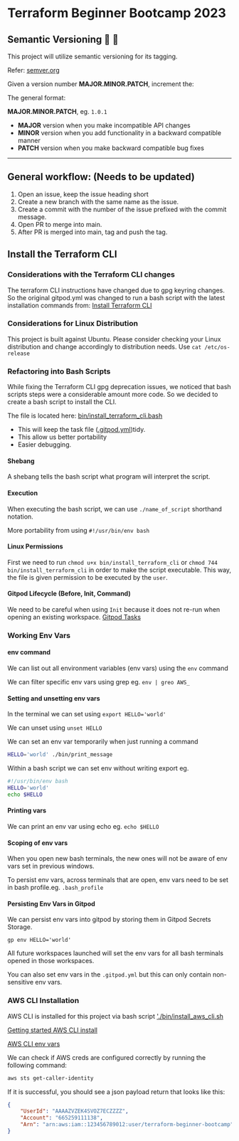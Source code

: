 # Terraform Beginner Bootcamp 2023

## Semantic Versioning :mage: :mage:

This project will utilize semantic versioning for its tagging.

Refer: [semver.org](https://semver.org/)

Given a version number **MAJOR.MINOR.PATCH**, increment the:

The general format:

**MAJOR.MINOR.PATCH**, eg. `1.0.1`

- **MAJOR** version when you make incompatible API changes
- **MINOR** version when you add functionality in a backward compatible manner
- **PATCH** version when you make backward compatible bug fixes

---

## General workflow: (Needs to be updated)

1. Open an issue, keep the issue heading short
2. Create a new branch with the same name as the issue.
3. Create a commit with the number of the issue prefixed with the commit message.
4. Open PR to merge into main.
5. After PR is merged into main, tag and push the tag.

## Install the Terraform CLI

### Considerations with the Terraform CLI changes
The terraform CLI instructions have changed due to gpg keyring changes. So the original gitpod.yml was changed to run a bash script with the latest installation commands from:
[Install Terraform CLI](https://developer.hashicorp.com/terraform/tutorials/aws-get-started/install-cli)

### Considerations for Linux Distribution

This project is built against Ubuntu.
Please consider checking your Linux distribution and change accordingly to distribution needs. Use `cat /etc/os-release`

### Refactoring into Bash Scripts

While fixing the Terraform CLI gpg deprecation issues, we noticed that bash scripts steps were a considerable amount more code. So we decided to create a bash script to install the CLI.

The file is located here: [bin/install_terraform_cli.bash](bin/install_terraform_cli.sh)

- This will keep the task file ([.gitpod.yml](.gitpod.yml))tidy.
- This allow us better portability
- Easier debugging. 

#### Shebang

A shebang tells the bash script what program will interpret the script.

#### Execution

When executing the bash script, we can use `./name_of_script` shorthand notation.

More portability from using `#!/usr/bin/env bash`

#### Linux Permissions

First we need to run `chmod u+x bin/install_terraform_cli` or `chmod 744 bin/install_terraform_cli` in order to make the script executable. This way, the file is given permission to be executed by the `user`.

#### Gitpod Lifecycle (Before, Init, Command)

We need to be careful when using `Init` because it does not re-run when opening an existing workspace. [Gitpod Tasks](https://www.gitpod.io/docs/configure/workspaces/tasks) 

### Working Env Vars
#### env command
We can list out all environment variables (env vars) using the `env` command

We can filter specific env vars using grep eg. `env | greo AWS_`

#### Setting and unsetting env vars

In the terminal we can set using `export HELLO='world'`

We can unset using `unset HELLO`

We can set an env var temporarily when just running a command 

```sh
HELLO='world' ./bin/print_message

```
Within a bash script we can set env without writing export eg.


```sh
#!/usr/bin/env bash
HELLO='world'
echo $HELLO
```

#### Printing vars

We can print an env var using echo eg. `echo $HELLO`

#### Scoping of env vars

When you open new bash terminals, the new ones will not be aware of env vars set in previous windows.

To persist env vars, across terminals that are open, env vars need to be set in bash profile.eg. `.bash_profile`

#### Persisting Env Vars in Gitpod

We can persist env vars into gitpod by storing them in Gitpod Secrets Storage.

```
gp env HELLO='world'
```

All future workspaces launched will set the env vars for all bash terminals opened in those workspaces. 

You can also set env vars in the `.gitpod.yml` but this can only contain non-sensitive env vars. 

### AWS CLI Installation

AWS CLI is installed for this project via bash script ['./bin/install_aws_cli.sh](./bin/install_aws_cli.sh)

[Getting started AWS CLI install](https://docs.aws.amazon.com/cli/latest/userguide/getting-started-install.html)

[AWS CLI env vars](https://docs.aws.amazon.com/cli/latest/userguide/cli-configure-envvars.html)

We can check if AWS creds are configured correctly by running the following command:

```sh
aws sts get-caller-identity
```

If it is successful, you should see a json payload return that looks like this:

```json
{
    "UserId": "AAAAZVZEK4SVOZ7ECZZZZ",
    "Account": "665259111138",
    "Arn": "arn:aws:iam::123456789012:user/terraform-beginner-bootcamp"
}
```

